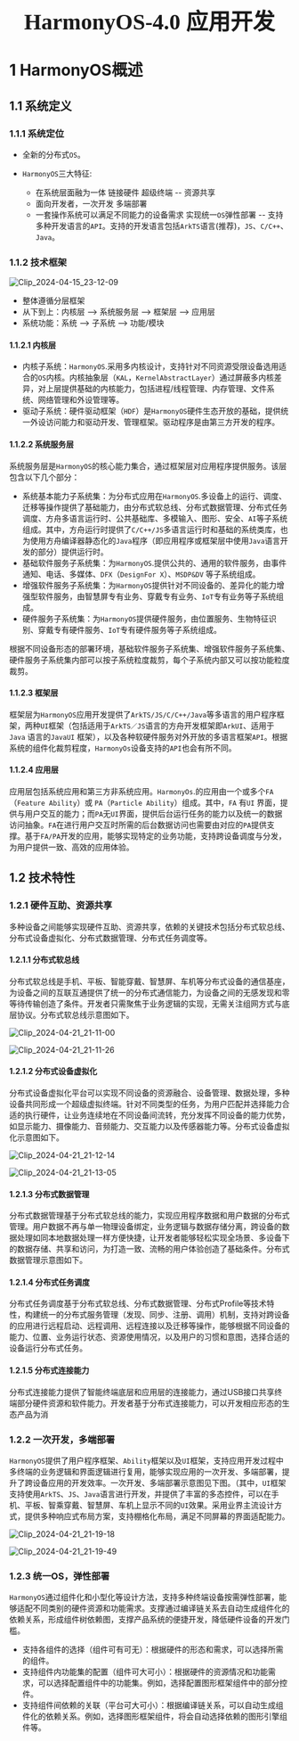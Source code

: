 

<h1 style="text-align: center;font-size: 40px; font-family: '楷体';">HarmonyOS-4.0 应用开发</h1>

# 1 HarmonyOS概述

## 1.1 系统定义

### 1.1.1 系统定位

- 全新的分布式`OS`。

- `HarmonyOS`三大特征:
    - 在系统层面融为一体 链接硬件 超级终端 -- 资源共享
    - 面向开发者，一次开发 多端部署
    - 一套操作系统可以满足不同能力的设备需求 实现统一`OS`弹性部署 -- 支持多种开发语言的`API`。支持的开发语言包括`ArkTS`语言(推荐)，`JS`、`C/C++`、`Java`。

### 1.1.2 技术框架

![Clip_2024-04-15_23-12-09](./assets/Clip_2024-04-15_23-12-09.png)

- 整体遵循分层框架 
- 从下到上：内核层 --> 系统服务层 --> 框架层 --> 应用层
- 系统功能：系统 --> 子系统 --> 功能/模块

#### 1.1.2.1 内核层

- 内核子系统：`HarmonyOS`.采用多内核设计，支持针对不同资源受限设备选用适合的`OS`内核。内核抽象层（`KAL`，`KernelAbstractLayer`）通过屏蔽多内核差异，对上层提供基础的内核能力，包括进程/线程管理、内存管理、文件系统、网络管理和外设管理等。
- 驱动子系统：硬件驱动框架（`HDF`）是`HarmonyOS`硬件生态开放的基础，提供统一外设访问能力和驱动开发、管理框架。驱动程序是由第三方开发的程序。

#### 1.1.2.2 系统服务层

系统服务层是`HarmonyOS`的核心能力集合，通过框架层对应用程序提供服务。该层包含以下几个部分：

- 系统基本能力子系统集：为分布式应用在`HarmonyOS`.多设备上的运行、调度、迁移等操作提供了基础能力，由分布式软总线、分布式数据管理、分布式任务调度、方舟多语言运行时、公共基础库、多模输入、图形、安全、`AI`等子系统组成。其中，方舟运行时提供了`C/C++/JS`多语言运行时和基础的系统类库，也为使用方舟编译器静态化的`Java`程序（即应用程序或框架层中使用`Java`语言开发的部分）提供运行时。
- 基础软件服务子系统集：为`HarmonyOS`.提供公共的、通用的软件服务，由事件通知、电话、多媒体、`DFX`（`DesignFor X`）、`MSDP&DV` 等子系统组成。
- 增强软件服务子系统集：为`HarmonyOS`提供针对不同设备的、差异化的能力增强型软件服务，由智慧屏专有业务、穿戴专有业务、`IoT`专有业务等子系统组成。
- 硬件服务子系统集：为`HarmonyOS`提供硬件服务，由位置服务、生物特征识别、穿戴专有硬件服务、`IoT`专有硬件服务等子系统组成。

根据不同设备形态的部署环境，基础软件服务子系统集、增强软件服务子系统集、硬件服务子系统集内部可以按子系统粒度裁剪，每个子系统内部又可以按功能粒度裁剪。

#### 1.1.2.3 框架层

框架层为`HarmonyOS`应用开发提供了`ArkTS/JS/C/C++/Java`等多语言的用户程序框架，两种`UI`框架（包括适用于`ArkTS／JS`语言的方舟开发框架即`ArkUI`、适用于`Java` 语言的`JavaUI` 框架），以及各种软硬件服务对外开放的多语言框架`API`。根据系统的组件化裁剪程度，`HarmonyOs`设备支持的`API`也会有所不同。

#### 1.1.2.4 应用层

应用层包括系统应用和第三方非系统应用。`HarmonyOs`.的应用由一个或多个`FA`（`Feature Ability`）或 `PA`（`Particle Ability`）组成。其中，`FA` 有`UI` 界面，提供与用户交互的能力；而`PA`无`UI`界面，提供后台运行任务的能力以及统一的数据访问抽象。`FA`在进行用户交互时所需的后台数据访问也需要由对应的`PA`提供支撑。基于`FA/PA`开发的应用，能够实现特定的业务功能，支持跨设备调度与分发，为用户提供一致、高效的应用体验。

## 1.2 技术特性

### 1.2.1 硬件互助、资源共享

多种设备之间能够实现硬件互助、资源共享，依赖的关键技术包括分布式软总线、分布式设备虚拟化、分布式数据管理、分布式任务调度等。

#### 1.2.1.1 分布式软总线

分布式软总线是手机、平板、智能穿戴、智慧屏、车机等分布式设备的通信基座，为设备之间的互联互通提供了统一的分布式通信能力，为设备之间的无感发现和零等待传输创造了条件。开发者只需聚焦于业务逻辑的实现，无需关注组网方式与底层协议。分布式软总线示意图如下。

![Clip_2024-04-21_21-11-00](./assets/Clip_2024-04-21_21-11-00.png)

![Clip_2024-04-21_21-11-26](./assets/Clip_2024-04-21_21-11-26.png)

#### 1.2.1.2 分布式设备虚拟化

分布式设备虚拟化平台可以实现不同设备的资源融合、设备管理、数据处理，多种设备共同形成一个超级虚拟终端。针对不同类型的任务，为用户匹配并选择能力合适的执行硬件，让业务连续地在不同设备间流转，充分发挥不同设备的能力优势，如显示能力、摄像能力、音频能力、交互能力以及传感器能力等。分布式设备虚拟化示意图如下。

![Clip_2024-04-21_21-12-14](./assets/Clip_2024-04-21_21-12-14.png)

![Clip_2024-04-21_21-13-05](./assets/Clip_2024-04-21_21-13-05.png)

#### 1.2.1.3 分布式数据管理

分布式数据管理基于分布式软总线的能力，实现应用程序数据和用户数据的分布式管理。用户数据不再与单一物理设备绑定，业务逻辑与数据存储分离，跨设备的数据处理如同本地数据处理一样方便快捷，让开发者能够轻松实现全场景、多设备下的数据存储、共享和访问，为打造一致、流畅的用户体验创造了基础条件。分布式数据管理示意图如下。

#### 1.2.1.4 分布式任务调度

分布式任务调度基于分布式软总线、分布式数据管理、分布式Profile等技术特性，构建统一的分布式服务管理（发现、同步、注册、调用）机制，支持对跨设备的应用进行远程启动、远程调用、远程连接以及迁移等操作，能够根据不同设备的能力、位置、业务运行状态、资源使用情况，以及用户的习惯和意图，选择合适的设备运行分布式任务。

#### 1.2.1.5 分布式连接能力

分布式连接能力提供了智能终端底层和应用层的连接能力，通过USB接口共享终端部分硬件资源和软件能力。开发者基于分布式连接能力，可以开发相应形态的生态产品为消

### 1.2.2 一次开发，多端部署

`HarmonyOS`提供了用户程序框架、`Ability`框架以及`UI`框架，支持应用开发过程中多终端的业务逻辑和界面逻辑进行复用，能够实现应用的一次开发、多端部署，提升了跨设备应用的开发效率。一次开发、多端部署示意图见下图。（其中，`UI`框架支持使用`ArkTS`、`JS`、`Java`语言进行开发，并提供了丰富的多态控件，可以在手机、平板、智乘穿戴、智慧屏、车机上显示不同的`UI`效果。采用业界主流设计方式，提供多种响应式布局方案，支持棚格化布局，满足不同屏幕的界面适配能力。

![Clip_2024-04-21_21-19-18](./assets/Clip_2024-04-21_21-19-18.png)

![Clip_2024-04-21_21-19-49](./assets/Clip_2024-04-21_21-19-49.png)

### 1.2.3 统一OS，弹性部署

`HarmonyOS`通过组件化和小型化等设计方法，支持多种终端设备按需弹性部署，能够适配不同类别的硬件资源和功能需求。支撑通过编译链关系去自动生成组件化的依赖关系，形成组件树依赖图，支撑产品系统的便捷开发，降低硬件设备的开发门槛。

- 支持各组件的选择（组件可有可无）：根据硬件的形态和需求，可以选择所需的组件。
- 支持组件内功能集的配置（组件可大可小）：根据硬件的资源情况和功能需求，可以选择配置组件中的功能集。例如，选择配置图形框架组件中的部分控件。
- 支持组件间依赖的关联（平台可大可小）：根据编译链关系，可以自动生成组件化的依赖关系。例如，选择图形框架组件，将会自动选择依赖的图形引擎组件等。



























